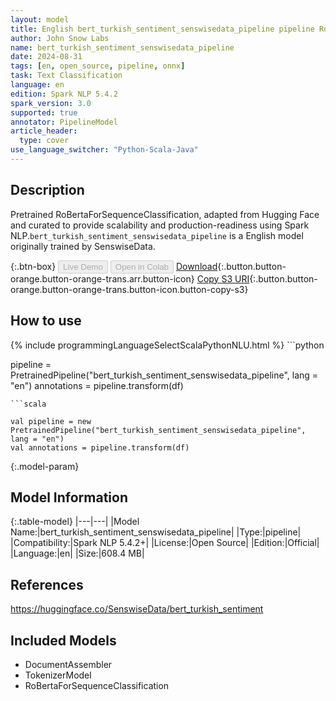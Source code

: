 ```yaml
---
layout: model
title: English bert_turkish_sentiment_senswisedata_pipeline pipeline RoBertaForSequenceClassification from SenswiseData
author: John Snow Labs
name: bert_turkish_sentiment_senswisedata_pipeline
date: 2024-08-31
tags: [en, open_source, pipeline, onnx]
task: Text Classification
language: en
edition: Spark NLP 5.4.2
spark_version: 3.0
supported: true
annotator: PipelineModel
article_header:
  type: cover
use_language_switcher: "Python-Scala-Java"
---
```


## Description

Pretrained RoBertaForSequenceClassification, adapted from Hugging Face and curated to provide scalability and production-readiness using Spark NLP.`bert_turkish_sentiment_senswisedata_pipeline` is a English model originally trained by SenswiseData.

{:.btn-box}
<button class="button button-orange" disabled>Live Demo</button>
<button class="button button-orange" disabled>Open in Colab</button>
[Download](https://s3.amazonaws.com/auxdata.johnsnowlabs.com/public/models/bert_turkish_sentiment_senswisedata_pipeline_en_5.4.2_3.0_1725119714707.zip){:.button.button-orange.button-orange-trans.arr.button-icon}
[Copy S3 URI](s3://auxdata.johnsnowlabs.com/public/models/bert_turkish_sentiment_senswisedata_pipeline_en_5.4.2_3.0_1725119714707.zip){:.button.button-orange.button-orange-trans.button-icon.button-copy-s3}

## How to use



<div class="tabs-box" markdown="1">
{% include programmingLanguageSelectScalaPythonNLU.html %}
```python

pipeline = PretrainedPipeline("bert_turkish_sentiment_senswisedata_pipeline", lang = "en")
annotations =  pipeline.transform(df)   

```
```scala

val pipeline = new PretrainedPipeline("bert_turkish_sentiment_senswisedata_pipeline", lang = "en")
val annotations = pipeline.transform(df)

```
</div>

{:.model-param}
## Model Information

{:.table-model}
|---|---|
|Model Name:|bert_turkish_sentiment_senswisedata_pipeline|
|Type:|pipeline|
|Compatibility:|Spark NLP 5.4.2+|
|License:|Open Source|
|Edition:|Official|
|Language:|en|
|Size:|608.4 MB|

## References

https://huggingface.co/SenswiseData/bert_turkish_sentiment

## Included Models

- DocumentAssembler
- TokenizerModel
- RoBertaForSequenceClassification